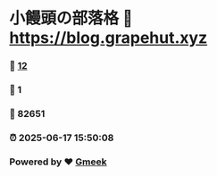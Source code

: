# 小饅頭の部落格 :link: https://blog.grapehut.xyz 
### :page_facing_up: [12](https://blog.grapehut.xyz/tag.html) 
### :speech_balloon: 1 
### :hibiscus: 82651 
### :alarm_clock: 2025-06-17 15:50:08 
### Powered by :heart: [Gmeek](https://github.com/Meekdai/Gmeek)
